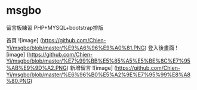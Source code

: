 # msgbo
留言板練習
PHP+MYSQL+bootstrap排版

首頁
![image] (https://github.com/Chien-Yi/msgbo/blob/master/%E9%A6%96%E9%A0%81.PNG)
登入後畫面
![image] (https://github.com/Chien-Yi/msgbo/blob/master/%E7%99%BB%E5%85%A5%E5%BE%8C%E7%95%AB%E9%9D%A2.PNG)
新增留言
![image] (https://github.com/Chien-Yi/msgbo/blob/master/%E6%96%B0%E5%A2%9E%E7%95%99%E8%A8%80.PNG)
